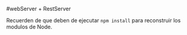 #webServer + RestServer


Recuerden de que deben de ejecutar ``npm install`` para reconstruir los modulos de Node.